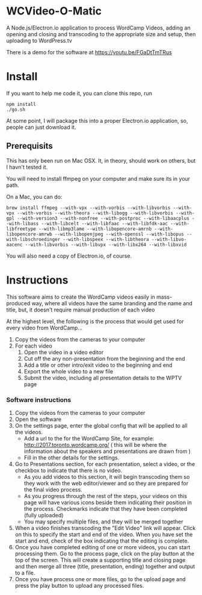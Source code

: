# WCVideo-O-Matic

A Node.js/Electron.io application to process WordCamp Videos, adding an opening and closing and transcoding to the appropriate size and setup, then uploading to WordPress.tv

There is a demo for the software at https://youtu.be/FGaDtTmTRus


# Install

If you want to help me code it, you can clone this repo, run 
```
npm install
./go.sh 
```

At some point, I will package this into a proper Electron.io application, so, people can just download it.

## Prerequisits 

This has only been run on Mac OSX.  It, in theory, should work on others, but I havn't tested it.

You will need to install ffmpeg on your computer and make sure its in your path.

On a Mac, you can do:
```
brew install ffmpeg --with-vpx --with-vorbis --with-libvorbis --with-vpx --with-vorbis --with-theora --with-libogg --with-libvorbis --with-gpl --with-version3 --with-nonfree --with-postproc --with-libaacplus --with-libass --with-libcelt --with-libfaac --with-libfdk-aac --with-libfreetype --with-libmp3lame --with-libopencore-amrnb --with-libopencore-amrwb --with-libopenjpeg --with-openssl --with-libopus --with-libschroedinger --with-libspeex --with-libtheora --with-libvo-aacenc --with-libvorbis --with-libvpx --with-libx264 --with-libxvid

```

You will also need a copy of Electron.io, of course.

# Instructions

This software aims to create the WordCamp videos easily in mass-produced way, where all videos have the same branding and the name and title, but, it doesn't require manual production of each video

At the highest level, the following is the process that would get used for every video from WordCamp...

1. Copy the videos from the cameras to your computer
2. For each video
   1. Open the video in a video editor
   2. Cut off the any non-presentation from the beginning and the end
   3. Add a title or other intro/exit video to the beginning and end
   4. Export the whole video to a new file
   5. Submit the video, including all presentation details to the WPTV page

### Software instructions

1. Copy the videos from the cameras to your computer
2. Open the software 
3. On the settings page, enter the global config that will be applied to all the videos.
    * Add a url to the for the WordCamp Site, for example: http://2017.toronto.wordcamp.org/   ( this will be where the information about the speakers and presentations are drawn from )
    * Fill in the other details for the settings.
4. Go to Presentations section, for each presentation, select a video, or the checkbox to indicate that there is no video.
    * As you add videos to this section, it will begin transcoding them so they work with the web editor/viewer and so they are prepared for the final video process.
    * As you progress through the rest of the steps, your videos on this page will have various icons beside them indicating their position in the process.   Checkmarks indicate that they have been completed (fully uploaded)
    * You may specify multiple files, and they will be merged together
5. When a video finishes transcoding the "Edit Video" link will appear.  Click on this to specify the start and end of the video.  When you have set the start and end, check of the box indicating that the editing is complete.
6. Once you have completed editing of one or more videos, you can start processing them.  Go to the process page, click on the play button at the top of the screen.   This will create a supporting title and closing page and then merge all three (title, presentation, ending) together and output to a file. 
7. Once you have process one or more files, go to the upload page and press the play button to upload any processed files.




